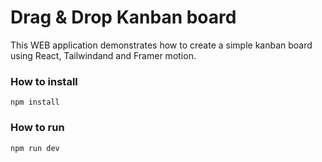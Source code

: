 # Drag & Drop Kanban board

This WEB application demonstrates how to create a simple kanban board using React, Tailwindand and Framer motion.

### How to install

```console
npm install
```

### How to run

```
npm run dev
```
